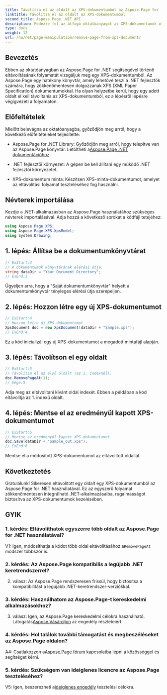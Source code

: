 ```yaml
---
title: Távolítsa el az oldalt az XPS-dokumentumból az Aspose.Page for .NET segítségével
linktitle: Távolítsa el az oldalt az XPS-dokumentumból
second_title: Aspose.Page .NET API
description: Fedezze fel az átfogó oktatóanyagot az XPS-dokumentumok oldalainak eltávolításáról az Aspose.Page for .NET használatával. Ismerje meg a zökkenőmentes dokumentumkezelés lépésenkénti folyamatát, előfeltételeit és GYIK-eit.
type: docs
weight: 12
url: /hu/net/page-manipulation/remove-page-from-xps-document/
---
```

## Bevezetés

Ebben az oktatóanyagban az Aspose.Page for .NET segítségével történő eltávolításának folyamatát vizsgáljuk meg egy XPS-dokumentumból. Az Aspose.Page egy hatékony könyvtár, amely lehetővé teszi a .NET fejlesztők számára, hogy zökkenőmentesen dolgozzanak XPS (XML Paper Specification) dokumentumokkal. Ha olyan helyzetbe kerül, hogy egy adott oldalt el kell távolítania az XPS-dokumentumból, ez a lépésről lépésre végigvezeti a folyamaton.

## Előfeltételek

Mielőtt belevágna az oktatóanyagba, győződjön meg arról, hogy a következő előfeltételeket teljesítette:

-  Aspose.Page for .NET Library: Győződjön meg arról, hogy telepítve van az Aspose.Page könyvtár. Letöltheti a[Aspose.Page .NET dokumentációhoz](https://reference.aspose.com/page/net/).

- .NET fejlesztői környezet: A gépen be kell állítani egy működő .NET fejlesztői környezetet.

- XPS-dokumentum minta: Készítsen XPS-minta-dokumentumot, amelyet az eltávolítási folyamat teszteléséhez fog használni.

## Névterek importálása

Kezdje a .NET-alkalmazásban az Aspose.Page használatához szükséges névterek importálásával. Adja hozzá a következő sorokat a kódfájl tetejéhez:

```csharp
using Aspose.Page.XPS;
using Aspose.Page.XPS.XpsModel;
using System.Drawing;
```

## 1. lépés: Állítsa be a dokumentumkönyvtárat

```csharp
// ExStart:3
// A dokumentumok könyvtárának elérési útja.
string dataDir = "Your Document Directory";
// ExEnd:3
```

Ügyeljen arra, hogy a "Saját dokumentumkönyvtár" helyett a dokumentumkönyvtár tényleges elérési útja szerepeljen.

## 2. lépés: Hozzon létre egy új XPS-dokumentumot

```csharp
// ExStart:4
// Hozzon létre új XPS-dokumentumot
XpsDocument doc = new XpsDocument(dataDir + "Sample.xps");
// ExEnd:4
```

Ez a kód inicializál egy új XPS-dokumentumot a megadott mintafájl alapján.

## 3. lépés: Távolítson el egy oldalt

```csharp
// ExStart:5
// Távolítsa el az első oldalt (az 1. indexnél).
doc.RemovePageAt(1);
// Vége:5
```

Adja meg az eltávolítani kívánt oldal indexét. Ebben a példában a kód eltávolítja az 1. indexű oldalt.

## 4. lépés: Mentse el az eredményül kapott XPS-dokumentumot

```csharp
// ExStart:6
// Mentse az eredményül kapott XPS-dokumentumot
doc.Save(dataDir + "Sample_out.xps");
// ExEnd:6
```

Mentse el a módosított XPS-dokumentumot az eltávolított oldallal.

## Következtetés

Gratulálunk! Sikeresen eltávolított egy oldalt egy XPS-dokumentumból az Aspose.Page for .NET használatával. Ez az egyszerű folyamat zökkenőmentesen integrálható .NET-alkalmazásaiba, rugalmasságot biztosítva az XPS-dokumentumok kezelésében.

## GYIK

### 1. kérdés: Eltávolíthatok egyszerre több oldalt az Aspose.Page for .NET használatával?

V1: Igen, módosíthatja a kódot több oldal eltávolításához a`RemovePageAt` módszer többször is.

### 2. kérdés: Az Aspose.Page kompatibilis a legújabb .NET keretrendszerrel?

2. válasz: Az Aspose.Page rendszeresen frissül, hogy biztosítsa a kompatibilitást a legújabb .NET-keretrendszer-verziókkal.

### 3. kérdés: Használhatom az Aspose.Page-t kereskedelmi alkalmazásokhoz?

 3. válasz: Igen, az Aspose.Page kereskedelmi célokra használható. Látogatás[Aspose.Vásároljon](https://purchase.aspose.com/buy) az engedély részleteiért.

### 4. kérdés: Hol találok további támogatást és megbeszéléseket az Aspose.Page oldalon?

 A4: Csatlakozzon a[Aspose.Page fórum](https://forum.aspose.com/c/page/39) kapcsolatba lépni a közösséggel és segítséget kérni.

### 5. kérdés: Szükségem van ideiglenes licencre az Aspose.Page teszteléséhez?

 V5: Igen, beszerezheti a[ideiglenes engedély](https://purchase.aspose.com/temporary-license/) tesztelési célokra.